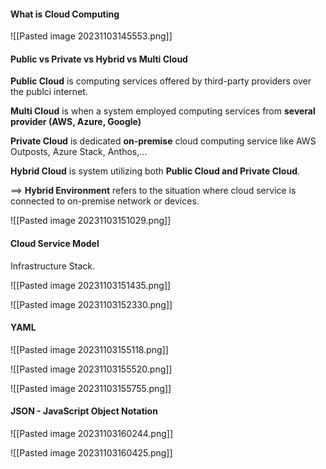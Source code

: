 #### What is Cloud Computing

![[Pasted image 20231103145553.png]]

#### Public vs Private vs Hybrid vs Multi Cloud

**Public Cloud** is computing services offered by third-party providers over the publci internet.

**Multi Cloud** is when a system employed computing services from **several provider (AWS, Azure, Google)**

**Private Cloud** is dedicated **on-premise** cloud computing service like AWS Outposts, Azure Stack, Anthos,...

**Hybrid Cloud** is system utilizing both **Public Cloud and Private Cloud**.

==> **Hybrid Environment** refers to the situation where cloud service is connected to on-premise network or devices.

![[Pasted image 20231103151029.png]]

#### Cloud Service Model

Infrastructure Stack.

![[Pasted image 20231103151435.png]]

![[Pasted image 20231103152330.png]]

#### YAML

![[Pasted image 20231103155118.png]]

![[Pasted image 20231103155520.png]]

![[Pasted image 20231103155755.png]]

#### JSON - JavaScript Object Notation

![[Pasted image 20231103160244.png]]

![[Pasted image 20231103160425.png]]